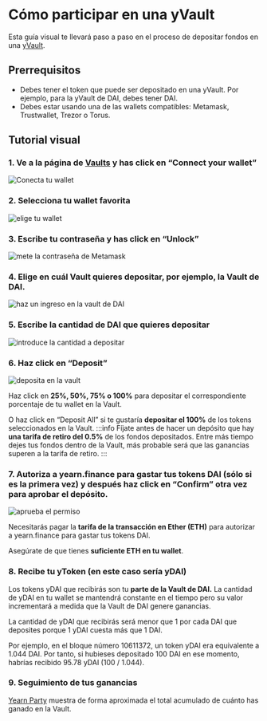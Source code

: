 # Cómo participar en una yVault

Esta guía visual te llevará paso a paso en el proceso de depositar fondos en una [yVault](https://docs.yearn.finance/products/yvaults).

## Prerrequisitos

* Debes tener el token que puede ser depositado en una yVault. Por ejemplo, para la yVault de DAI, debes tener DAI.
* Debes estar usando una de las wallets compatibles: Metamask, Trustwallet, Trezor o Torus.

## Tutorial visual

### 1. Ve a la página de [Vaults](https://yearn.finance/vaults) y has click en “Connect your wallet”

![Conecta tu wallet](https://i.imgur.com/ShWcOX6.jpg)

### 2. Selecciona tu wallet favorita

![elige tu wallet](https://i.imgur.com/f5CHWQb.png)

### 3. Escribe tu contraseña y has click en “Unlock”

![mete la contrase&#xF1;a de Metamask](https://i.imgur.com/P6T6p2h.png)

### 4. Elige en cuál Vault quieres depositar, por ejemplo, la Vault de DAI.

![haz un ingreso en la vault de DAI](https://i.imgur.com/MuBrXD4.png)

### 5. Escribe la cantidad de DAI que quieres depositar

![introduce la cantidad a depositar](https://i.imgur.com/zphKfXO.png)

### 6. Haz click en “Deposit”

![deposita en la vault](https://i.imgur.com/MIVW5hn.png)

Haz click en **25%, 50%, 75% o 100%** para depositar el correspondiente porcentaje de tu wallet en la Vault.

O haz click en “Deposit All” si te gustaría **depositar el 100%** de los tokens seleccionados en la Vault. :::info Fíjate antes de hacer un depósito que hay **una tarifa de retiro del 0.5%** de los fondos depositados. Entre más tiempo dejes tus fondos dentro de la Vault, más probable será que las ganancias superen a la tarifa de retiro. :::

### 7. Autoriza a yearn.finance para gastar tus tokens DAI \(sólo si es la primera vez\) y después haz click en “Confirm” otra vez para aprobar el depósito.

![aprueba el permiso](https://i.imgur.com/zLEs1gd.png)

Necesitarás pagar la **tarifa de la transacción en Ether \(ETH\)** para autorizar a yearn.finance para gastar tus tokens DAI.

Asegúrate de que tienes **suficiente ETH en tu wallet**.

### 8. Recibe tu yToken \(en este caso sería yDAI\)

Los tokens yDAI que recibirás son tu **parte de la Vault de DAI.** La cantidad de yDAI en tu wallet se mantendrá constante en el tiempo pero su valor incrementará a medida que la Vault de DAI genere ganancias.

La cantidad de yDAI que recibirás será menor que 1 por cada DAI que deposites porque 1 yDAI cuesta más que 1 DAI.

Por ejemplo, en el bloque número 10611372, un token yDAI era equivalente a 1.044 DAI. Por tanto, si hubieses depositado 100 DAI en ese momento, habrías recibido 95.78 yDAI \(100 / 1.044\).

### 9. Seguimiento de tus ganancias

[Yearn Party](https://yearn.party/) muestra de forma aproximada el total acumulado de cuánto has ganado en la Vault.

